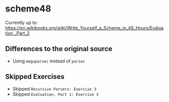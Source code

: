 # scheme48

Currently up to: https://en.wikibooks.org/wiki/Write_Yourself_a_Scheme_in_48_Hours/Evaluation,_Part_2

## Differences to the original source

- Using `megaparsec` instead of `parsec`

## Skipped Exercises

- Skipped `Recursive Parsers: Exercise 3`
- Skipped `Evaluation, Part 1: Exercise 3`
